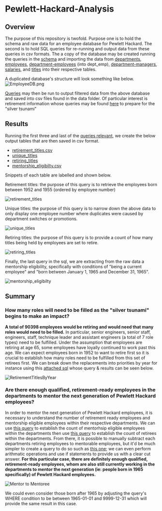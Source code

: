 # Pewlett-Hackard-Analysis

## Overview

The purpose of this repository is twofold. Purpose one is to hold the schema and raw data for an employee database for Pewlett Hackard. The second is to hold SQL queries for re-running and output data from these queries in csv formats. The a copy of the database may be created running the queries in the [schema](/schema.sql) and importing the data from [departments](/Data/departments.csv), [employees](/Data/employees.csv), [department-employees](/Data/dapt_emp.csv) (into dept_emp), [department-managers](/Data/dept_manager.csv), [salaries](/Data/salaries.csv), and [titles](/Data/titles.csv) into their respective tables. 

A duplicated database's structure will look something like below. 
![EmployeeDB.png](/EmployeeDB.png)

[Queries](/Queries/queries.sql) may then be run to output filtered data from the above database and saved into csv files found in the data folder. Of particular interest is retirement information whose queries may be found [here](/Queries/Employee_database_challenge.sql) to prepare for the "silver tsunami"

## Results

Running the first three and last of the [queries relevant](/Queries/Employee_database_challenge.sql), we create the below output tables that are then saved in csv format.
* [retirement_titles.csv](/Data/retirement_titles.csv)
* [unique_titles](/Data/unique_titles.csv)
* [retiring_titles](/Data/retiring_titles.csv)
* [mentorship_eligibilty.csv](/Data/mentorship_eligibilty.csv)

Snippets of each table are labelled and shown below.

Retirement titles: the purpose of this query is to retrieve the employees born between 1952 and 1955 (ordered by employee number) 

![retirement_titles](/retirement_titles.png)

Unique titles: the purpose of this query is to narrow down the above data to only display one employee number where duplicates were caused by department switches or promotions.

![unique_titles](/unique_titles.png)

Retiring titles: the purpose of this query is to provide a count of how many titles being held by employees are set to retire.

![retiring_titles](/retiring_titles.png)

Finally, the last query in the sql, we are extracting from the raw data a mentorship eligibility, specifically with conditions of "being a current employee" and "born between January 1, 1965 and December 31, 1965".

![mentorship_eligibilty](/mentorship_eligibilty.png)

## Summary

### How many roles will need to be filled as the "silver tsunami" begins to make an impact?

**A total of 90398 employees would be retiring and would need that many roles would need to be filled.** In particular, senior engineers, senior staff, engineers, staff, technique leader and assistant engineers (a total of 7 role types) need to be fulfilled. Under the assumption that employees are retiring at age 65, some employees have loyally continued to work past this age. We can expect employees born in 1952 to want to retire first so it is crucial to establish how many roles need to be fulfilled from this set of retirees first. We can break down the replacements into priorities by year for instance using this [attached sql](/Queries/RetirementTitlesByYear.sql) whose query & results can be seen below.

![RetirementTitlesByYear](RetirementTitlesByYear.png)

### Are there enough qualified, retirement-ready employees in the departments to mentor the next generation of Pewlett Hackard employees?

In order to mentor the next generation of Pewlett Hackard employees, it is necessary to understand the number of retirement ready employees and mentorship eligible employees within their respective departments. We can use [this query](/Queries/CountMentorshipEligibiltyByDept.sql) to establish the count of mentorhsip eligible employees within the departments then use [this query](/Queries/CountRetiringByDept.sql) to establish the count of retirees within the departments. From there, it is possible to manually subtract each departments retiring employees to mentorable employees, but it'd be much simpler to create a query to do so such as [this one](/Queries/MentorsAvailable.sql); we can even perform arithmatic operations and use if statements to provide us with a clear cut answer. **For this particular case, there are definitely enough qualified, retirement-ready employees, whom are also still currently working in the departments to mentor the next generation (ie: people born in 1965 specifically) of Pewlett Hackard employees.**

![Mentor to Mentoree](/mentor_to_mentoree.png)

We could even consider those born after 1965 by adjusting the query's WHERE condition to be between 1965-01-01 and 9999-12-31 which will provide the same result in this case.

